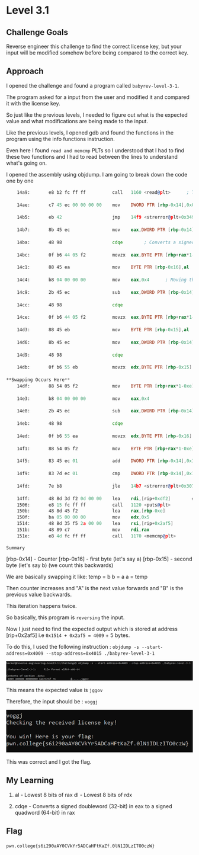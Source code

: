 # Level 3.1

## Challenge Goals

Reverse engineer this challenge to find the correct license key, but your input will be modified somehow before being compared to the correct key.

## Approach

I opened the challenge and found a program called `babyrev-level-3-1`.

The program asked for a input from the user and modified it and compared it with the license key.

So just like the previous levels, I needed to figure out what is the expected value and what modifications are being made to the input.

Like the previous levels, I opened gdb and found the functions in the program using the info functions instruction.

Even here I found `read and memcmp` PLTs so I understood that I had to find these two functions and I had to read between the lines to understand what's going on.


I opened the assembly using objdump. I am going to break down the code one by one

``` asm
    14a9:       e8 b2 fc ff ff          call   1160 <read@plt>      ; Taking in input from user

    14ae:       c7 45 ec 00 00 00 00    mov    DWORD PTR [rbp-0x14],0x0     ; Storing the value 0 at [rbp-0x14]

    14b5:       eb 42                   jmp    14f9 <strerror@plt+0x349>    ; Jumping to line 14f9

    14b7:       8b 45 ec                mov    eax,DWORD PTR [rbp-0x14]     ; Moving the value at [rbp-0x14] to eax

    14ba:       48 98                   cdqe        ; Converts a signed doubleword (32-bit) in eax to a signed quadword (64-bit) in rax

    14bc:       0f b6 44 05 f2          movzx  eax,BYTE PTR [rbp+rax*1-0xe]     ; Gets first byte

    14c1:       88 45 ea                mov    BYTE PTR [rbp-0x16],al          ; al is the lowest byte of eax. [rbp-0x16] is like temp 1

    14c4:       b8 04 00 00 00          mov    eax,0x4      ; Moving the value 4 into eax

    14c9:       2b 45 ec                sub    eax,DWORD PTR [rbp-0x14]       ; 4-[rbp-0x14] and stores result back in eax

    14cc:       48 98                   cdqe    

    14ce:       0f b6 44 05 f2          movzx  eax,BYTE PTR [rbp+rax*1-0xe]     ; Gets 2nd byte

    14d3:       88 45 eb                mov    BYTE PTR [rbp-0x15],al       ; Temp 2

    14d6:       8b 45 ec                mov    eax,DWORD PTR [rbp-0x14]     

    14d9:       48 98                   cdqe

    14db:       0f b6 55 eb             movzx  edx,BYTE PTR [rbp-0x15]     ; edx = temp 2

**Swapping Occurs Here**
    14df:       88 54 05 f2             mov    BYTE PTR [rbp+rax*1-0xe],dl   ; Puts 2nd byte in first position

    14e3:       b8 04 00 00 00          mov    eax,0x4

    14e8:       2b 45 ec                sub    eax,DWORD PTR [rbp-0x14]     ; 4-[rbp-0x14] (reading backwards)

    14eb:       48 98                   cdqe

    14ed:       0f b6 55 ea             movzx  edx,BYTE PTR [rbp-0x16]      

    14f1:       88 54 05 f2             mov    BYTE PTR [rbp+rax*1-0xe],dl  ; Puts 1st byte in 2nd position

    14f5:       83 45 ec 01             add    DWORD PTR [rbp-0x14],0x1     ; Adds 1 to [rbp-0x14]

    14f9:       83 7d ec 01             cmp    DWORD PTR [rbp-0x14],0x1     ; Compares [rbp-0x14] with 1

    14fd:       7e b8                   jle    14b7 <strerror@plt+0x307>    ; If <= 1, jump to line 14b7

    14ff:       48 8d 3d f2 0d 00 00    lea    rdi,[rip+0xdf2]        # 22f8 <strerror@plt+0x1148>
    1506:       e8 15 fc ff ff          call   1120 <puts@plt>
    150b:       48 8d 45 f2             lea    rax,[rbp-0xe]
    150f:       ba 05 00 00 00          mov    edx,0x5
    1514:       48 8d 35 f5 2a 00 00    lea    rsi,[rip+0x2af5]        # 4010 <strerror@plt+0x2e60>
    151b:       48 89 c7                mov    rdi,rax
    151e:       e8 4d fc ff ff          call   1170 <memcmp@plt>
```

`Summary`

[rbp-0x14] - Counter
[rbp-0x16] - first byte (let's say a) 
[rbp-0x15] - second byte (let's say b) (we count this backwards)

We are basically swapping it like:
temp = b
b = a
a = temp

Then counter increases and "A" is the next value forwards and "B" is the previous value backwards.

This iteration happens twice.

So basically, this program is `reversing` the input.

Now I just need to find the expected output which is stored at address [rip+0x2af5] i.e `0x1514 + 0x2af5 = 4009` + 5 bytes.

To do this, I used the following instruction : `objdump -s --start-address=0x4009 --stop-address=0x4015 ./babyrev-level-3-1`

![alt text](./ReverseEngineering/Images/Level3.1(1).png)

This means the expected value is `jggov`

Therefore, the input should be : `voggj`

![alt text](./ReverseEngineering/Images/Level3.1(2).png)

This was correct and I got the flag.

## My Learning

1. al - Lowest 8 bits of rax
   dl - Lowest 8 bits of rdx

2. cdqe - Converts a signed doubleword (32-bit) in eax to a signed quadword (64-bit) in rax

## Flag

`pwn.college{s6i290aAY0CVkYr5ADCaHFtKaZf.0lN1IDLzITO0czW}`



